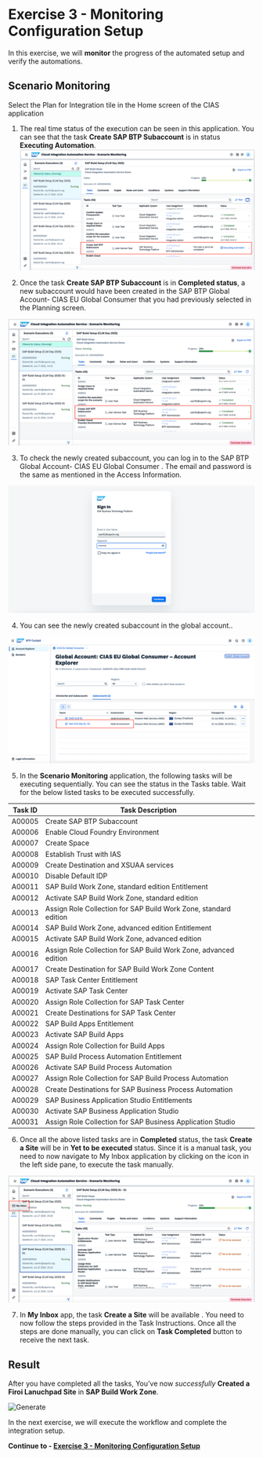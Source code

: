 # Exercise 3 - Monitoring Configuration Setup
In this exercise, we will **monitor** the progress of the automated setup and verify the automations.

## Scenario Monitoring

Select the Plan for Integration tile in the Home screen of the CIAS application

1.	The real time status of the execution can be seen in this application. You can see that the task **Create SAP BTP Subaccount** is in status **Executing Automation**.
   ![scenario selection](../images/monitoring_handson_1.png)

2.	Once the task **Create SAP BTP Subaccount** is in **Completed status**, a new subaccount would have been created in the SAP BTP Global Account- CIAS EU Global Consumer that you had previously selected in the Planning screen.
   
  ![scenario selection](../images/monitoring_handson_2.png)


3.	To  check the newly created subaccount, you can log in to the SAP BTP Global Account- CIAS EU Global Consumer . The email and password is the same as mentioned in the Access Information. 

  ![scenario selection](../images/monitoring_handson_3.png)


4.	You can see the newly created subaccount in the global account..

  ![scenario selection](../images/monitoring_handson_4.png)


5.	In the **Scenario Monitoring** application, the following tasks will be executing sequentially. You can see the status in the Tasks table. Wait for the below listed tasks to be executed successfully.

   | Task ID      | Task Description                                              |
   |-----------|---------------------------------------------------------------|
   | A00005    | Create SAP BTP Subaccount                                     |
   | A00006    | Enable Cloud Foundry Environment                              |
   | A00007    | Create Space                                                  |
   | A00008    | Establish Trust with IAS                                      |
   | A00009    | Create Destination and XSUAA services                         |
   | A00010    | Disable Default IDP                                           |
   | A00011    | SAP Build Work Zone, standard edition Entitlement             |
   | A00012    | Activate SAP Build Work Zone, standard edition                |
   | A00013    | Assign Role Collection for SAP Build Work Zone, standard edition |
   | A00014    | SAP Build Work Zone, advanced edition Entitlement             |
   | A00015    | Activate SAP Build Work Zone, advanced edition                |
   | A00016    | Assign Role Collection for SAP Build Work Zone, advanced edition |
   | A00017    | Create Destination for SAP Build Work Zone Content            |
   | A00018    | SAP Task Center Entitlement                                   |
   | A00019    | Activate SAP Task Center                                      |
   | A00020    | Assign Role Collection for SAP Task Center                    |
   | A00021    | Create Destinations for SAP Task Center                       |
   | A00022    | SAP Build Apps Entitlement                                    |
   | A00023    | Activate SAP Build Apps                                       |
   | A00024    | Assign Role Collection for Build Apps                         |
   | A00025    | SAP Build Process Automation Entitlement                      |
   | A00026    | Activate SAP Build Process Automation                         |
   | A00027    | Assign Role Collection for SAP Build Process Automation       |
   | A00028    | Create Destinations for SAP Business Process Automation       |
   | A00029    | SAP Business Application Studio Entitlements                  |
   | A00030    | Activate SAP Business Application Studio                      |
   | A00031    | Assign Role Collection for SAP Business Application Studio    |


6.	Once all the above listed tasks are in **Completed** status, the task **Create a Site** will be in **Yet to be executed** status. Since it is a manual task, you need to now navigate to My Inbox application by clicking  on the icon in the left side pane, to execute the task manually. 

![BTP](../images/monitoring_handson_5.png)

  
7.	In **My Inbox** app, the task **Create a Site** will be available . You need to now follow the steps provided in the Task Instructions. Once all the steps are done manually, you can click on **Task Completed** button to receive the next task.


## Result

After you have completed all the tasks, You’ve now _successfully_ **Created a Firoi Lanuchpad Site** in **SAP Build Work Zone**.

![Generate](../images/monitoring_handson_13.png)




In the next exercise, we will execute the workflow and complete the integration setup.

**Continue to - [Exercise 3 - Monitoring Configuration Setup](../ex3/README.md)**
